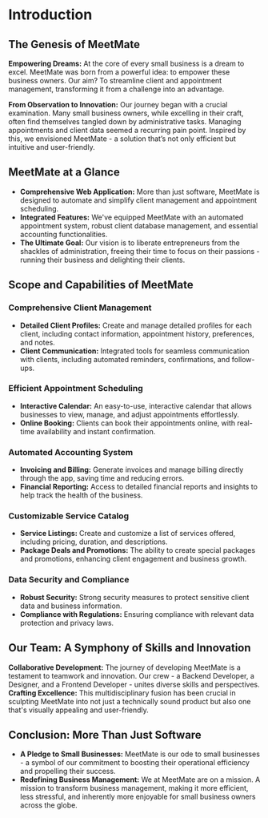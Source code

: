 # Introduction

<!--MeetMate is a comprehensive web application designed to automate and simplify the often complex and time-consuming tasks of client management and appointment scheduling. It integrates essential features like an automated appointment system, client database management, and accounting functionalities, thereby reducing the administrative burden on business owners. Our goal is to free up valuable time for these entrepreneurs, allowing them to focus more on what they do best - running their business and serving their clients.

What sets MeetMate apart is its user-centric design. From the very beginning, we engaged with small business owners to understand their needs and challenges. This collaborative approach helped us tailor MeetMate to be not just a tool but a reliable partner for businesses. We are committed to continuous improvement and adaptation, ensuring that MeetMate always meets the evolving needs of its users.

The development of MeetMate is a journey of collaboration and innovation. Our team, comprising a Backend Developer, a Designer, and a Frontend Developer, brings together diverse skills and perspectives. This multidisciplinary approach has been instrumental in shaping MeetMate into a product that is not only technically robust but also aesthetically pleasing and easy to use.

In summary, MeetMate is more than just software; it's a testament to our commitment to supporting the growth and success of small businesses. With MeetMate, we aim to redefine business management, making it more efficient, less stressful, and more enjoyable for small business owners everywhere. -->

## **The Genesis of MeetMate**

**Empowering Dreams:** At the core of every small business is a dream to excel. MeetMate was born from a powerful idea: to empower these business owners. Our aim? To streamline client and appointment management, transforming it from a challenge into an advantage.

**From Observation to Innovation:** Our journey began with a crucial examination. Many small business owners, while excelling in their craft, often find themselves tangled down by administrative tasks. Managing appointments and client data seemed a recurring pain point. Inspired by this, we envisioned MeetMate - a solution that’s not only efficient but intuitive and user-friendly.

## **MeetMate at a Glance**

- **Comprehensive Web Application:** More than just software, MeetMate is designed to automate and simplify client management and appointment scheduling.
- **Integrated Features:** We've equipped MeetMate with an automated appointment system, robust client database management, and essential accounting functionalities.
- **The Ultimate Goal:** Our vision is to liberate entrepreneurs from the shackles of administration, freeing their time to focus on their passions - running their business and delighting their clients.

## Scope and Capabilities of MeetMate

### Comprehensive Client Management

- **Detailed Client Profiles:** Create and manage detailed profiles for each client, including contact information, appointment history, preferences, and notes.
- **Client Communication:** Integrated tools for seamless communication with clients, including automated reminders, confirmations, and follow-ups.

### Efficient Appointment Scheduling

- **Interactive Calendar:** An easy-to-use, interactive calendar that allows businesses to view, manage, and adjust appointments effortlessly.
- **Online Booking:** Clients can book their appointments online, with real-time availability and instant confirmation.

### Automated Accounting System

- **Invoicing and Billing:** Generate invoices and manage billing directly through the app, saving time and reducing errors.
- **Financial Reporting:** Access to detailed financial reports and insights to help track the health of the business.

### Customizable Service Catalog

- **Service Listings:** Create and customize a list of services offered, including pricing, duration, and descriptions.
- **Package Deals and Promotions:** The ability to create special packages and promotions, enhancing client engagement and business growth.

### Data Security and Compliance

- **Robust Security:** Strong security measures to protect sensitive client data and business information.
- **Compliance with Regulations:** Ensuring compliance with relevant data protection and privacy laws.

## **Our Team: A Symphony of Skills and Innovation**

**Collaborative Development:** The journey of developing MeetMate is a testament to teamwork and innovation. Our crew - a Backend Developer, a Designer, and a Frontend Developer - unites diverse skills and perspectives.
**Crafting Excellence:** This multidisciplinary fusion has been crucial in sculpting MeetMate into not just a technically sound product but also one that's visually appealing and user-friendly.

## **Conclusion: More Than Just Software**

- **A Pledge to Small Businesses:** MeetMate is our ode to small businesses - a symbol of our commitment to boosting their operational efficiency and propelling their success.
- **Redefining Business Management:** We at MeetMate are on a mission. A mission to transform business management, making it more efficient, less stressful, and inherently more enjoyable for small business owners across the globe.

